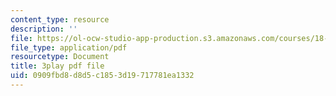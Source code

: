 ```yaml
---
content_type: resource
description: ''
file: https://ol-ocw-studio-app-production.s3.amazonaws.com/courses/18-06sc-linear-algebra-fall-2011/0909fbd8d8d5c1853d19717781ea1332_8o5Cmfpeo6g.pdf
file_type: application/pdf
resourcetype: Document
title: 3play pdf file
uid: 0909fbd8-d8d5-c185-3d19-717781ea1332
---
```

